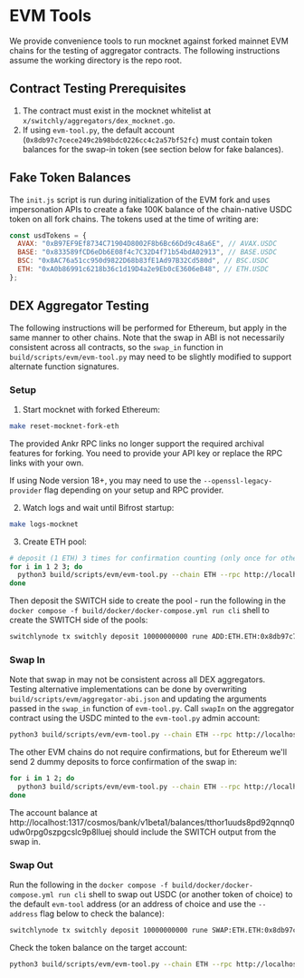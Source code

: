# EVM Tools

We provide convenience tools to run mocknet against forked mainnet EVM chains for the testing of aggregator contracts. The following instructions assume the working directory is the repo root.

## Contract Testing Prerequisites

1. The contract must exist in the mocknet whitelist at `x/switchly/aggregators/dex_mocknet.go`.
1. If using `evm-tool.py`, the default account (`0x8db97c7cece249c2b98bdc0226cc4c2a57bf52fc`) must contain token balances for the swap-in token (see section below for fake balances).

## Fake Token Balances

The `init.js` script is run during initialization of the EVM fork and uses impersonation APIs to create a fake 100K balance of the chain-native USDC token on all fork chains. The tokens used at the time of writing are:

```javascript
const usdTokens = {
  AVAX: "0xB97EF9Ef8734C71904D8002F8b6Bc66Dd9c48a6E", // AVAX.USDC
  BASE: "0x833589fCD6eDb6E08f4c7C32D4f71b54bdA02913", // BASE.USDC
  BSC: "0x8AC76a51cc950d9822D68b83fE1Ad97B32Cd580d", // BSC.USDC
  ETH: "0xA0b86991c6218b36c1d19D4a2e9Eb0cE3606eB48", // ETH.USDC
};
```

## DEX Aggregator Testing

The following instructions will be performed for Ethereum, but apply in the same manner to other chains. Note that the swap in ABI is not necessarily consistent across all contracts, so the `swap_in` function in `build/scripts/evm/evm-tool.py` may need to be slightly modified to support alternate function signatures.

### Setup

1. Start mocknet with forked Ethereum:

```bash
make reset-mocknet-fork-eth
```

The provided Ankr RPC links no longer support the required archival features for forking. You need to provide your API key or replace the RPC links with your own.

If using Node version 18+, you may need to use the `--openssl-legacy-provider` flag depending on your setup and RPC provider.

2. Watch logs and wait until Bifrost startup:

```bash
make logs-mocknet
```

3. Create ETH pool:

```bash
# deposit (1 ETH) 3 times for confirmation counting (only once for other EVM chains)
for i in 1 2 3; do
  python3 build/scripts/evm/evm-tool.py --chain ETH --rpc http://localhost:5458 --action deposit
done
```

Then deposit the SWITCH side to create the pool - run the following in the `docker compose -f build/docker/docker-compose.yml run cli` shell to create the SWITCH side of the pools:

```bash
switchlynode tx switchly deposit 10000000000 rune ADD:ETH.ETH:0x8db97c7cece249c2b98bdc0226cc4c2a57bf52fc --from cat $TX_FLAGS
```

### Swap In

Note that swap in may not be consistent across all DEX aggregators. Testing alternative implementations can be done by overwriting `build/scripts/evm/aggregator-abi.json` and updating the arguments passed in the `swap_in` function of `evm-tool.py`. Call `swapIn` on the aggregator contract using the USDC minted to the `evm-tool.py` admin account:

```bash
python3 build/scripts/evm/evm-tool.py --chain ETH --rpc http://localhost:5458 --token-address 0xA0b86991c6218b36c1d19D4a2e9Eb0cE3606eB48 --action swap-in --agg-address 0xBd68cBe6c247e2c3a0e36B8F0e24964914f26Ee8
```

The other EVM chains do not require confirmations, but for Ethereum we'll send 2 dummy deposits to force confirmation of the swap in:

```bash
for i in 1 2; do
  python3 build/scripts/evm/evm-tool.py --chain ETH --rpc http://localhost:5458 --action deposit
done
```

The account balance at http://localhost:1317/cosmos/bank/v1beta1/balances/tthor1uuds8pd92qnnq0udw0rpg0szpgcslc9p8lluej should include the SWITCH output from the swap in.

### Swap Out

Run the following in the `docker compose -f build/docker/docker-compose.yml run cli` shell to swap out USDC (or another token of choice) to the default `evm-tool` address (or an address of choice and use the `--address` flag below to check the balance):

```bash
switchlynode tx switchly deposit 10000000000 rune SWAP:ETH.ETH:0x8db97c7cece249c2b98bdc0226cc4c2a57bf52fc::::0xbd68cbe6c247e2c3a0e36b8f0e24964914f26ee8:0xA0b86991c6218b36c1d19D4a2e9Eb0cE3606eB48  --from cat $TX_FLAGS
```

Check the token balance on the target account:

```bash
python3 build/scripts/evm/evm-tool.py --chain ETH --rpc http://localhost:5458 --token-address 0xA0b86991c6218b36c1d19D4a2e9Eb0cE3606eB48 --action token-balance
```
